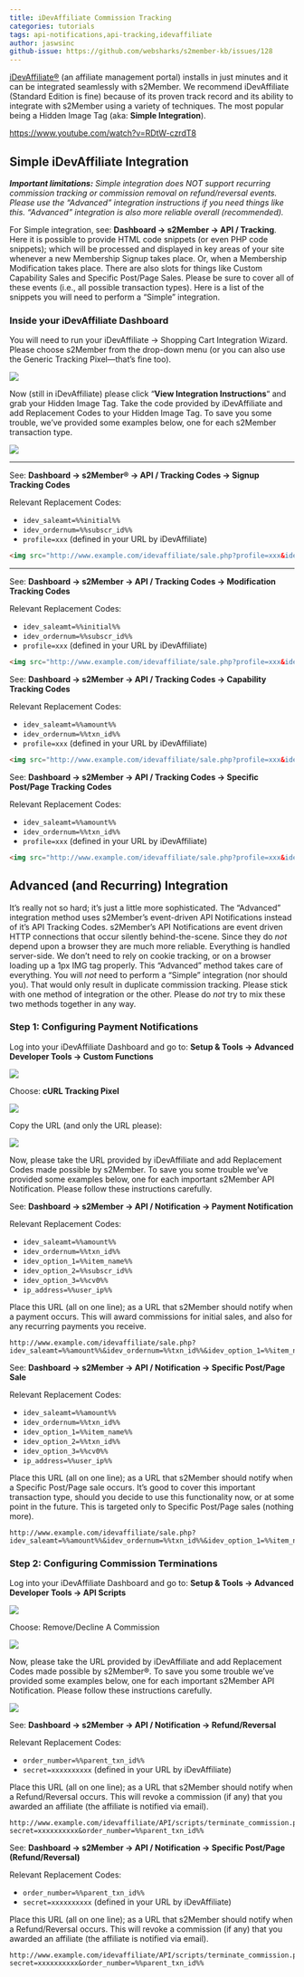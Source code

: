 ```yaml
---
title: iDevAffiliate Commission Tracking
categories: tutorials
tags: api-notifications,api-tracking,idevaffiliate
author: jaswsinc
github-issue: https://github.com/websharks/s2member-kb/issues/128
---
```


[iDevAffiliate®](http://s2member.com/r/idev/) (an affiliate management portal) installs in just minutes and it can be integrated seamlessly with s2Member. We recommend iDevAffiliate (Standard Edition is fine) because of its proven track record and its ability to integrate with s2Member using a variety of techniques. The most popular being a Hidden Image Tag (aka: **Simple Integration**).

https://www.youtube.com/watch?v=RDtW-czrdT8

## Simple iDevAffiliate Integration

_**Important limitations:** Simple integration does NOT support recurring commission tracking or commission removal on refund/reversal events. Please use the “Advanced” integration instructions if you need things like this. “Advanced” integration is also more reliable overall (recommended)._

For Simple integration, see: **Dashboard → s2Member → API / Tracking**. Here it is possible to provide HTML code snippets (or even PHP code snippets); which will be processed and displayed in key areas of your site whenever a new Membership Signup takes place. Or, when a Membership Modification takes place. There are also slots for things like Custom Capability Sales and Specific Post/Page Sales. Please be sure to cover all of these events (i.e., all possible transaction types). Here is a list of the snippets you will need to perform a “Simple” integration.

### Inside your iDevAffiliate Dashboard

You will need to run your iDevAffiliate → Shopping Cart Integration Wizard. Please choose s2Member from the drop-down menu (or you can also use the Generic Tracking Pixel—that’s fine too).

![](http://cdn.websharks-inc.com/s2member/uploads/3-15-2013-2-09-13-PM.png)

Now (still in iDevAffiliate) please click “**View Integration Instructions**“ and grab your Hidden Image Tag. Take the code provided by iDevAffiliate and add Replacement Codes to your Hidden Image Tag. To save you some trouble, we’ve provided some examples below, one for each s2Member transaction type.

![](http://cdn.websharks-inc.com/s2member/uploads/3-15-2013-4-02-43-PM.png)

---

See: **Dashboard → s2Member® → API / Tracking Codes → Signup Tracking Codes**

Relevant Replacement Codes:

- `idev_saleamt=%%initial%%`
- `idev_ordernum=%%subscr_id%%`
- `profile=xxx` (defined in your URL by iDevAffiliate)

```html
<img src="http://www.example.com/idevaffiliate/sale.php?profile=xxx&idev_saleamt=%%initial%%&idev_ordernum=%%subscr_id%%" border="0" width="1" height="1" />
```

---

See: **Dashboard → s2Member → API / Tracking Codes → Modification Tracking Codes**

Relevant Replacement Codes:

- `idev_saleamt=%%initial%%`
- `idev_ordernum=%%subscr_id%%`
- `profile=xxx` (defined in your URL by iDevAffiliate)

```html
<img src="http://www.example.com/idevaffiliate/sale.php?profile=xxx&idev_saleamt=%%initial%%&idev_ordernum=%%subscr_id%%" border="0" width="1" height="1" />
```

See: **Dashboard → s2Member → API / Tracking Codes → Capability Tracking Codes**

Relevant Replacement Codes: 

- `idev_saleamt=%%amount%%`
- `idev_ordernum=%%txn_id%%`
- `profile=xxx` (defined in your URL by iDevAffiliate)

```html
<img src="http://www.example.com/idevaffiliate/sale.php?profile=xxx&idev_saleamt=%%amount%%&idev_ordernum=%%txn_id%%" border="0" width="1" height="1" />
```

See: **Dashboard → s2Member → API / Tracking Codes → Specific Post/Page Tracking Codes**

Relevant Replacement Codes:

- `idev_saleamt=%%amount%%`
- `idev_ordernum=%%txn_id%%`
- `profile=xxx` (defined in your URL by iDevAffiliate)

```html
<img src="http://www.example.com/idevaffiliate/sale.php?profile=xxx&idev_saleamt=%%amount%%&idev_ordernum=%%txn_id%%" border="0" width="1" height="1" />
```

## Advanced (and Recurring) Integration

It’s really not so hard; it’s just a little more sophisticated. The “Advanced” integration method uses s2Member’s event-driven API Notifications instead of it’s API Tracking Codes. s2Member’s API Notifications are event driven HTTP connections that occur silently behind-the-scene. Since they do _not_ depend upon a browser they are much more reliable. Everything is handled server-side. We don’t need to rely on cookie tracking, or on a browser loading up a 1px IMG tag properly. This “Advanced” method takes care of everything. You will _not_ need to perform a “Simple” integration (nor should you). That would only result in duplicate commission tracking. Please stick with one method of integration or the other. Please do _not_ try to mix these two methods together in any way.

### Step 1: Configuring Payment Notifications

Log into your iDevAffiliate Dashboard and go to: **Setup & Tools → Advanced Developer Tools → Custom Functions**

![](http://cdn.websharks-inc.com/s2member/uploads/3-15-2013-3-11-35-PM.png)

Choose: **cURL Tracking Pixel**

![](http://cdn.websharks-inc.com/s2member/uploads/3-15-2013-3-13-03-PM.png)

Copy the URL (and only the URL please):

![](http://cdn.websharks-inc.com/s2member/uploads/3-15-2013-3-57-43-PM.png)

Now, please take the URL provided by iDevAffiliate and add Replacement Codes made possible by s2Member. To save you some trouble we’ve provided some examples below, one for each important s2Member API Notification. Please follow these instructions carefully.

See: **Dashboard → s2Member → API / Notification → Payment Notification**

Relevant Replacement Codes:

- `idev_saleamt=%%amount%%`
- `idev_ordernum=%%txn_id%%`
- `idev_option_1=%%item_name%%`
- `idev_option_2=%%subscr_id%%`
- `idev_option_3=%%cv0%%`
- `ip_address=%%user_ip%%`

Place this URL (all on one line); as a URL that s2Member should notify when a payment occurs. This will award commissions for initial sales, and also for any recurring payments you receive.

```text
http://www.example.com/idevaffiliate/sale.php?idev_saleamt=%%amount%%&idev_ordernum=%%txn_id%%&idev_option_1=%%item_name%%&idev_option_2=%%subscr_id%%&idev_option_3=%%cv0%%&ip_address=%%user_ip%%
```

See: **Dashboard → s2Member → API / Notification → Specific Post/Page Sale**

Relevant Replacement Codes:

- `idev_saleamt=%%amount%%`
- `idev_ordernum=%%txn_id%%`
- `idev_option_1=%%item_name%%`
- `idev_option_2=%%txn_id%%`
- `idev_option_3=%%cv0%%`
- `ip_address=%%user_ip%%`

Place this URL (all on one line); as a URL that s2Member should notify when a Specific Post/Page sale occurs. It’s good to cover this important transaction type, should you decide to use this functionality now, or at some point in the future. This is targeted only to Specific Post/Page sales (nothing more).

```text
http://www.example.com/idevaffiliate/sale.php?idev_saleamt=%%amount%%&idev_ordernum=%%txn_id%%&idev_option_1=%%item_name%%&idev_option_2=%%txn_id%%&idev_option_3=%%cv0%%&ip_address=%%user_ip%%
```

### Step 2: Configuring Commission Terminations

Log into your iDevAffiliate Dashboard and go to: **Setup & Tools → Advanced Developer Tools → API Scripts**

![](http://cdn.websharks-inc.com/s2member/uploads/3-15-2013-3-39-32-PM.png)

Choose: Remove/Decline A Commission

![](http://cdn.websharks-inc.com/s2member/uploads/3-15-2013-3-40-46-PM.png)

Now, please take the URL provided by iDevAffiliate and add Replacement Codes made possible by s2Member®. To save you some trouble we’ve provided some examples below, one for each important s2Member API Notification. Please follow these instructions carefully.

![](http://cdn.websharks-inc.com/s2member/uploads/3-15-2013-3-53-34-PM.png)

See: **Dashboard → s2Member → API / Notification → Refund/Reversal**

Relevant Replacement Codes:

- `order_number=%%parent_txn_id%%`
- `secret=xxxxxxxxxx` (defined in your URL by iDevAffiliate)

Place this URL (all on one line); as a URL that s2Member should notify when a Refund/Reversal occurs. This will revoke a commission (if any) that you awarded an affiliate (the affiliate is notified via email).

```text
http://www.example.com/idevaffiliate/API/scripts/terminate_commission.php?secret=xxxxxxxxxx&order_number=%%parent_txn_id%%
```

See: **Dashboard → s2Member → API / Notification → Specific Post/Page (Refund/Reversal)**

Relevant Replacement Codes:

- `order_number=%%parent_txn_id%%`
- `secret=xxxxxxxxxx` (defined in your URL by iDevAffiliate)

Place this URL (all on one line); as a URL that s2Member should notify when a Refund/Reversal occurs. This will revoke a commission (if any) that you awarded an affiliate (the affiliate is notified via email).

```text
http://www.example.com/idevaffiliate/API/scripts/terminate_commission.php?secret=xxxxxxxxxx&order_number=%%parent_txn_id%%
```